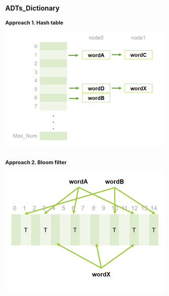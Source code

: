 ## ADTs_Dictionary

### Approach 1. Hash table
![A test image](images/2022-04-22_001739.png)

#
### Approach 2. Bloom filter
![A test image](images/2022-04-22_001855.png)
